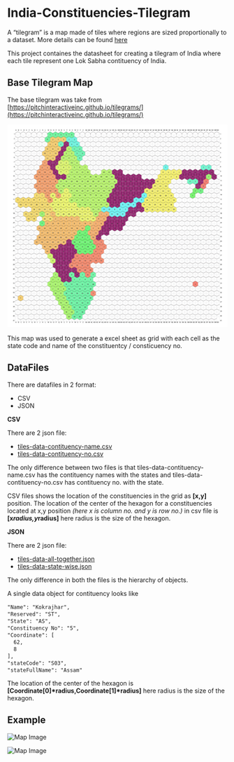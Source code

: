 # India-Constituencies-TiIegram

A “tilegram” is a map made of tiles where regions are sized proportionally to a dataset. More details can be found [here](https://github.com/PitchInteractiveInc/tilegrams/blob/master/MANUAL.md)

This project containes the datasheet for creating a tilegram of India where each tile represent one Lok Sabha contituency of India.

## Base Tilegram Map

The base tilegram was take from [https://pitchinteractiveinc.github.io/tilegrams/](https://pitchinteractiveinc.github.io/tilegrams/)

![Map Image](./Map-with-grid/tiles.png)

This map was used to generate a excel sheet as grid with each cell as the state code and name of the constituentcy / consticuency no.

## DataFiles

There are datafiles in 2 format:
* CSV
* JSON

__CSV__

There are 2 json file:
* [tiles-data-contituency-name.csv](./Data/tiles-data-contituency-name.csv)
* [tiles-data-contituency-no.csv](./Data/tiles-data-contituency-no.csv)

The only difference between two files is that tiles-data-contituency-name.csv has the contituency names with the states and tiles-data-contituency-no.csv has contituency no. with the state.

CSV files shows the location of the constituencies in the grid as __[x,y]__ position. The location of the center of the hexagon for a constituencies located at x,y position _(here x is column no. and y is row no.)_ in csv file is __[x*radius,y*radius]__ here radius is the size of the hexagon.

__JSON__

There are 2 json file:
* [tiles-data-all-together.json](./Data/tiles-data-all-together.json)
* [tiles-data-state-wise.json](./Data/tiles-data-state-wise.json)

The only difference in both the files is the hierarchy of objects.

A single data object for contituency looks like

    "Name": "Kokrajhar",
    "Reserved": "ST",
    "State": "AS",
    "Constituency No": "5",
    "Coordinate": [
      62,
      8
    ],
    "stateCode": "S03",
    "stateFullName": "Assam"
    
The location of the center of the hexagon is __[Coordinate[0]*radius,Coordinate[1]*radius]__ here radius is the size of the hexagon.

## Example

![Map Image](./Map-with-grid/tilegram_main.png)

![Map Image](./Map-with-grid/tilegram.png)
